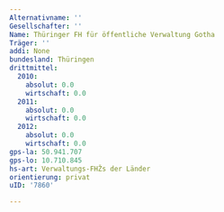 ```yaml
---
Alternativname: ''
Gesellschafter: ''
Name: Thüringer FH für öffentliche Verwaltung Gotha
Träger: ''
addi: None
bundesland: Thüringen
drittmittel:
  2010:
    absolut: 0.0
    wirtschaft: 0.0
  2011:
    absolut: 0.0
    wirtschaft: 0.0
  2012:
    absolut: 0.0
    wirtschaft: 0.0
gps-la: 50.941.707
gps-lo: 10.710.845
hs-art: Verwaltungs-FHŽs der Länder
orientierung: privat
uID: '7860'

---
```


